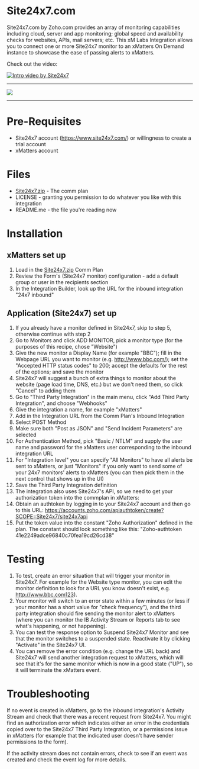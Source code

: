 # Site24x7.com
Site24x7.com by Zoho.com provides an array of monitoring capabilities including cloud, server and app monitoring; global speed and availability checks for websites, APIs, mail servers; etc. This xM Labs Integration allows you to connect one or more Site24x7 monitor to an xMatters On Demand instance to showcase the ease of passing alerts to xMatters.

Check out the video:

[![Intro video by Site24x7](https://img.youtube.com/vi/YG7_1T4aP44/0.jpg)](https://www.youtube.com/watch?v=YG7_1T4aP44)


---------

<kbd>
  <img src="https://github.com/xmatters/xMatters-Labs/raw/master/media/disclaimer.png">
</kbd>

---------


# Pre-Requisites
* Site24x7 account (https://www.site24x7.com/) or willingness to create a trial account
* xMatters account

# Files
* [Site24x7.zip](Site24x7.zip) - The comm plan
* LICENSE - granting you permission to do whatever you like with this integration
* README.me - the file you're reading now

# Installation

## xMatters set up

1. Load in the [Site24x7.zip](Site24x7.zip) Comm Plan
2. Review the Form's (Site24x7 monitor) configuration - add a default group or user in the recipients section
3. In the Integration Builder, look up the URL for the inbound integration "24x7 inbound"

## Application (Site24x7) set up

1. If you already have a monitor defined in Site24x7, skip to step 5, otherwise continue with step 2
2.  Go to Monitors and click ADD MONITOR, pick a monitor type (for the purposes of this recipe, chose "Website")
3. Give the new monitor a Display Name (for example "BBC"); fill in the Webpage URL you want to monitor (e.g. http://www.bbc.com/); set the "Accepted HTTP status codes" to 200; accept the defaults for the rest of the options; and save the monitor
4. Site24x7 will suggest a bunch of extra things to monitor about the website (page load time, DNS, etc.) but we don't need them, so click "Cancel" to adding them
5. Go to "Third Party Integration" in the main menu, click "Add Third Party Integration", and choose "Webhooks"
6. Give the integration a name, for example "xMatters"
7. Add in the Integration URL from the Comm Plan's Inbound Integration
8. Select POST Method
9. Make sure both "Post as JSON" and "Send Incident Parameters" are selected
10. For Authentication Method, pick "Basic / NTLM" and supply the user name and password for the xMatters user corresponding to the inbound integration URL
11. For "Integration level" you can specify "All Monitors" to have all alerts be sent to xMatters, or just "Monitors" if you only want to send some of your 24x7 monitors' alerts to xMatters (you can then pick them in the next control that shows up in the UI)
12. Save the Third Party Integration definition
13. The integration also uses Site24x7's API, so we need to get your authorization token into the commplan in xMatters:
14. Obtain an authtoken by logging in to your Site24x7 account and then go to this URL: https://accounts.zoho.com/apiauthtoken/create?SCOPE=Site24x7/site24x7api
15. Put the token value into the constant "Zoho Authorization" defined in the plan. The constant should look something like this: "Zoho-authtoken 41e2249adce96840c70fea19cd26cd38"
   
# Testing
1. To test, create an error situation that will trigger your monitor in Site24x7. For example for the Website type monitor, you can edit the monitor definition to look for a URL you know doesn't exist, e.g. http://www.bbc.com123).
2. Your monitor will switch to an error state within a few minutes (or less if your monitor has a short value for "check frequency"), and the third party integration should fire sending the monitor alert to xMatters (where you can monitor the IB Activity Stream or Reports tab to see what's happening, or not happening).
3. You can test the response option to Suspend Site24x7 Monitor and see that the monitor switches to a suspended state. Reactivate it by clicking "Activate" in the Site24x7 UI.
4. You can remove the error condition (e.g. change the URL back) and Site24x7 will send another integration request to xMatters, which will see that it's for the same monitor which is now in a good state ("UP"), so it will terminate the xMatters event.

# Troubleshooting
If no event is created in xMatters, go to the inbound integration's Activity Stream and check that there was a recent request from Site24x7. You might find an authorization error which indicates either an error in the credentials copied over to the Site24x7 Third Party Integration, or a permissions issue in xMatters (for example that the indicated user doesn't have sender permissions to the form).

If the activity stream does not contain errors, check to see if an event was created and check the event log for more details.